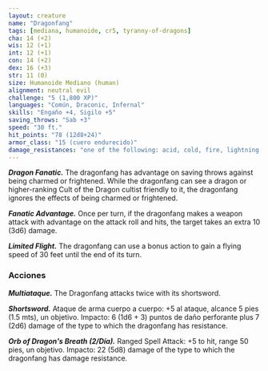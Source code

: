 ```yaml
---
layout: creature
name: "Dragonfang"
tags: [mediana, humanoide, cr5, tyranny-of-dragons]
cha: 14 (+2)
wis: 12 (+1)
int: 12 (+1)
con: 14 (+2)
dex: 16 (+3)
str: 11 (0)
size: Humanoide Mediano (human)
alignment: neutral evil
challenge: "5 (1,800 XP)"
languages: "Común, Draconic, Infernal"
skills: "Engaño +4, Sigilo +5"
saving_throws: "Sab +3"
speed: "30 ft."
hit_points: "78 (12d8+24)"
armor_class: "15 (cuero endurecido)"
damage_resistances: "one of the following: acid, cold, fire, lightning or poison"
---
```


***Dragon Fanatic.*** The dragonfang has advantage on saving throws against being charmed or frightened. While the dragonfang can see a dragon or higher-ranking Cult of the Dragon cultist friendly to it, the dragonfang ignores the effects of being charmed or frightened.

***Fanatic Advantage.*** Once per turn, if the dragonfang makes a weapon attack with advantage on the attack roll and hits, the target takes an extra 10 (3d6) damage.

***Limited Flight.*** The dragonfang can use a bonus action to gain a flying speed of 30 feet until the end of its turn.

### Acciones

***Multiataque.*** The Dragonfang attacks twice with its shortsword.

***Shortsword.*** Ataque de arma cuerpo a cuerpo: +5 al ataque, alcance 5 pies (1.5 mts), un objetivo. Impacto: 6 (1d6 + 3) puntos de daño perforante plus 7 (2d6) damage of the type to which the dragonfang has resistance.

***Orb of Dragon's Breath (2/Día).*** Ranged Spell Attack: +5 to hit, range 50 pies, un objetivo. Impacto: 22 (5d8) damage of the type to which the dragonfang has damage resistance.